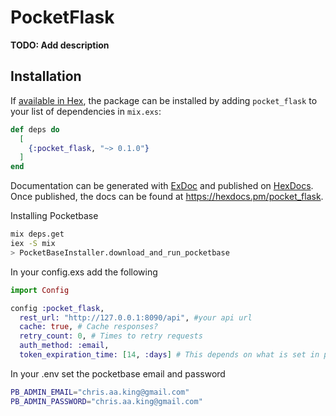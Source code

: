 # PocketFlask

**TODO: Add description**

## Installation

If [available in Hex](https://hex.pm/docs/publish), the package can be installed
by adding `pocket_flask` to your list of dependencies in `mix.exs`:

```elixir
def deps do
  [
    {:pocket_flask, "~> 0.1.0"}
  ]
end
```

Documentation can be generated with [ExDoc](https://github.com/elixir-lang/ex_doc)
and published on [HexDocs](https://hexdocs.pm). Once published, the docs can
be found at <https://hexdocs.pm/pocket_flask>.

Installing Pocketbase

```bash
mix deps.get
iex -S mix
> PocketBaseInstaller.download_and_run_pocketbase
```

In your config.exs add the following

```elixir
import Config

config :pocket_flask,
  rest_url: "http://127.0.0.1:8090/api", #your api url
  cache: true, # Cache responses?
  retry_count: 0, # Times to retry requests
  auth_method: :email,
  token_expiration_time: [14, :days] # This depends on what is set in pocketbase
```

In your .env set the pocketbase email and password

```bash
PB_ADMIN_EMAIL="chris.aa.king@gmail.com"
PB_ADMIN_PASSWORD="chris.aa.king@gmail.com"
```
